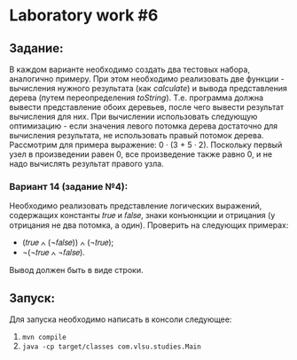 # Laboratory work #6

## Задание:

В каждом варианте необходимо создать два тестовых набора, аналогично примеру. При этом необходимо реализовать две функции - вычисления нужного результата (как *calculate*) и вывода представления дерева (путем переопределения *toString*). Т.е. программа должна вывести представление обоих деревьев, после чего вывести результат вычисления для них. При вычислении использовать следующую оптимизацию - если значения левого потомка дерева достаточно для вычисления результата, не использовать правый потомок дерева. Рассмотрим для примера выражение: 
0 · (3 + 5 · 2).
Поскольку первый узел в произведении равен 0, все произведение также равно 0, и не надо вычислять результат правого узла.

### Вариант 14 (задание №4):

Необходимо реализовать представление логических выражений, содержащих константы 𝑡𝑟𝑢𝑒
и 𝑓𝑎𝑙𝑠𝑒, знаки конъюнкции и отрицания (у отрицания не два потомка, а один). Проверить на следующих примерах:
* (𝑡𝑟𝑢𝑒 ∧ (¬𝑓𝑎𝑙𝑠𝑒)) ∧ (¬𝑡𝑟𝑢𝑒);
* ¬(¬𝑡𝑟𝑢𝑒 ∧ ¬𝑓𝑎𝑙𝑠𝑒).

Вывод должен быть в виде строки.

## Запуск:
Для запуска необходимо написать в консоли следующее:
1. `mvn compile`
2. `java -cp target/classes com.vlsu.studies.Main`